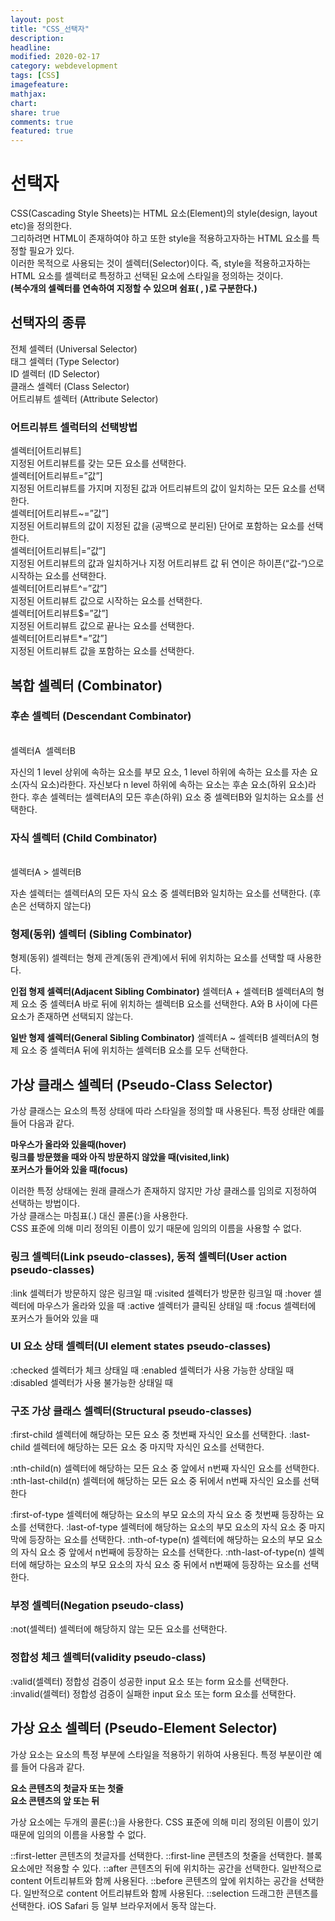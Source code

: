 ```yaml
---
layout: post
title: "CSS_선택자"
description:
headline:
modified: 2020-02-17
category: webdevelopment
tags: [CSS]
imagefeature:
mathjax:
chart:
share: true
comments: true
featured: true
---
```


# 선택자

CSS(Cascading Style Sheets)는 HTML 요소(Element)의 style(design, layout etc)을 정의한다.  
그리하려면 HTML이 존재하여야 하고 또한 style을 적용하고자하는 HTML 요소를 특정할 필요가 있다.  
이러한 목적으로 사용되는 것이 셀렉터(Selector)이다. 즉, style을 적용하고자하는 HTML 요소를 셀렉터로 특정하고 선택된 요소에 스타일을 정의하는 것이다.  
**(복수개의 셀렉터를 연속하여 지정할 수 있으며 쉼표( , )로 구분한다.)**

## 선택자의 종류

<span class="orange">전체 셀렉터 (Universal Selector)</span>  
<span class="orange">태그 셀렉터 (Type Selector)</span>  
<span class="orange">ID 셀렉터 (ID Selector)</span>  
<span class="orange">클래스 셀렉터 (Class Selector)</span>  
<span class="orange">어트리뷰트 셀렉터 (Attribute Selector)</span>

### 어트리뷰트 셀럭터의 선택방법

<span class="gray">셀렉터[어트리뷰트]</span>  
지정된 어트리뷰트를 갖는 모든 요소를 선택한다.  
<span class="gray">셀렉터[어트리뷰트=”값”]</span>  
지정된 어트리뷰트를 가지며 지정된 값과 어트리뷰트의 값이 일치하는 모든 요소를 선택한다.  
<span class="gray">셀렉터[어트리뷰트~=”값”]</span>  
지정된 어트리뷰트의 값이 지정된 값을 (공백으로 분리된) 단어로 포함하는 요소를 선택한다.  
<span class="gray">셀렉터[어트리뷰트|=”값”]</span>  
지정된 어트리뷰트의 값과 일치하거나 지정 어트리뷰트 값 뒤 연이은 하이픈(“값-“)으로 시작하는 요소를 선택한다.  
<span class="gray">셀렉터[어트리뷰트^=”값”]</span>  
지정된 어트리뷰트 값으로 시작하는 요소를 선택한다.  
<span class="gray">셀렉터[어트리뷰트$=”값”]</span>  
지정된 어트리뷰트 값으로 끝나는 요소를 선택한다.  
<span class="gray">셀렉터[어트리뷰트*=”값”]</span>  
지정된 어트리뷰트 값을 포함하는 요소를 선택한다.

## 복합 셀렉터 (Combinator)

### 후손 셀렉터 (Descendant Combinator)

<br>
<span class="blackbox">셀렉터A &nbsp;셀렉터B</span>

자신의 1 level 상위에 속하는 요소를 부모 요소, 1 level 하위에 속하는 요소를 자손 요소(자식 요소)라한다.
자신보다 n level 하위에 속하는 요소는 후손 요소(하위 요소)라 한다.
후손 셀렉터는 셀렉터A의 모든 후손(하위) 요소 중 셀렉터B와 일치하는 요소를 선택한다.

### 자식 셀렉터 (Child Combinator)

<br>
<span class="blackbox">셀렉터A > 셀렉터B</span>

자손 셀렉터는 셀렉터A의 모든 자식 요소 중 셀렉터B와 일치하는 요소를 선택한다. (후손은 선택하지 않는다)

### 형제(동위) 셀렉터 (Sibling Combinator)

형제(동위) 셀렉터는 형제 관계(동위 관계)에서 뒤에 위치하는 요소를 선택할 때 사용한다.

**인접 형제 셀렉터(Adjacent Sibling Combinator)**
<span class="blackbox">셀렉터A + 셀렉터B</span>
셀렉터A의 형제 요소 중 셀렉터A 바로 뒤에 위치하는 셀렉터B 요소를 선택한다. A와 B 사이에 다른 요소가 존재하면 선택되지 않는다.

**일반 형제 셀렉터(General Sibling Combinator)**
<span class="blackbox">셀렉터A ~ 셀렉터B</span>
셀렉터A의 형제 요소 중 셀렉터A 뒤에 위치하는 셀렉터B 요소를 모두 선택한다.

## 가상 클래스 셀렉터 (Pseudo-Class Selector)

가상 클래스는 요소의 특정 상태에 따라 스타일을 정의할 때 사용된다. 특정 상태란 예를 들어 다음과 같다.

**마우스가 올라와 있을때(hover)**  
**링크를 방문했을 때와 아직 방문하지 않았을 때(visited,link)**  
**포커스가 들어와 있을 때(focus)**

이러한 특정 상태에는 원래 클래스가 존재하지 않지만 가상 클래스를 임의로 지정하여 선택하는 방법이다.  
가상 클래스는 마침표(.) 대신 콜론(:)을 사용한다.  
CSS 표준에 의해 미리 정의된 이름이 있기 때문에 임의의 이름을 사용할 수 없다.

### 링크 셀렉터(Link pseudo-classes), 동적 셀렉터(User action pseudo-classes)

<span class="gray">:link</span> 셀렉터가 방문하지 않은 링크일 때
<span class="gray">:visited</span> 셀렉터가 방문한 링크일 때
<span class="gray">:hover</span> 셀렉터에 마우스가 올라와 있을 때
<span class="gray">:active</span> 셀렉터가 클릭된 상태일 때
<span class="gray">:focus</span> 셀렉터에 포커스가 들어와 있을 때

### UI 요소 상태 셀렉터(UI element states pseudo-classes)

<span class="gray">:checked</span> 셀렉터가 체크 상태일 때
<span class="gray">:enabled</span> 셀렉터가 사용 가능한 상태일 때
<span class="gray">:disabled</span> 셀렉터가 사용 불가능한 상태일 때

### 구조 가상 클래스 셀렉터(Structural pseudo-classes)

<span class="gray">:first-child</span> 셀렉터에 해당하는 모든 요소 중 첫번째 자식인 요소를 선택한다.
<span class="gray">:last-child</span> 셀렉터에 해당하는 모든 요소 중 마지막 자식인 요소를 선택한다.

<span class="gray">:nth-child(n)</span> 셀렉터에 해당하는 모든 요소 중 앞에서 n번째 자식인 요소를 선택한다.
<span class="gray">:nth-last-child(n)</span> 셀렉터에 해당하는 모든 요소 중 뒤에서 n번째 자식인 요소를 선택한다

<span class="gray">:first-of-type</span> 셀렉터에 해당하는 요소의 부모 요소의 자식 요소 중 첫번째 등장하는 요소를 선택한다.
<span class="gray">:last-of-type</span> 셀렉터에 해당하는 요소의 부모 요소의 자식 요소 중 마지막에 등장하는 요소를 선택한다.
<span class="gray">:nth-of-type(n)</span> 셀렉터에 해당하는 요소의 부모 요소의 자식 요소 중 앞에서 n번째에 등장하는 요소를 선택한다.
<span class="gray">:nth-last-of-type(n)</span> 셀렉터에 해당하는 요소의 부모 요소의 자식 요소 중 뒤에서 n번째에 등장하는 요소를 선택한다.

### 부정 셀렉터(Negation pseudo-class)

<span class="gray">:not(셀렉터)</span> 셀렉터에 해당하지 않는 모든 요소를 선택한다.

### 정합성 체크 셀렉터(validity pseudo-class)

<span class="gray">:valid(셀렉터)</span> 정합성 검증이 성공한 input 요소 또는 form 요소를 선택한다.
<span class="gray">:invalid(셀렉터)</span> 정합성 검증이 실패한 input 요소 또는 form 요소를 선택한다.

## 가상 요소 셀렉터 (Pseudo-Element Selector)

가상 요소는 요소의 특정 부분에 스타일을 적용하기 위하여 사용된다. 특정 부분이란 예를 들어 다음과 같다.

**요소 콘텐츠의 첫글자 또는 첫줄**  
**요소 콘텐츠의 앞 또는 뒤**

가상 요소에는 두개의 콜론(::)을 사용한다. CSS 표준에 의해 미리 정의된 이름이 있기 때문에 임의의 이름을 사용할 수 없다.

<span class="gray">::first-letter</span> 콘텐츠의 첫글자를 선택한다.
<span class="gray">::first-line</span> 콘텐츠의 첫줄을 선택한다. 블록 요소에만 적용할 수 있다.
<span class="gray">::after</span> 콘텐츠의 뒤에 위치하는 공간을 선택한다. 일반적으로 content 어트리뷰트와 함께 사용된다.
<span class="gray">::before</span> 콘텐츠의 앞에 위치하는 공간을 선택한다. 일반적으로 content 어트리뷰트와 함께 사용된다.
<span class="gray">::selection</span> 드래그한 콘텐츠를 선택한다. iOS Safari 등 일부 브라우저에서 동작 않는다.

